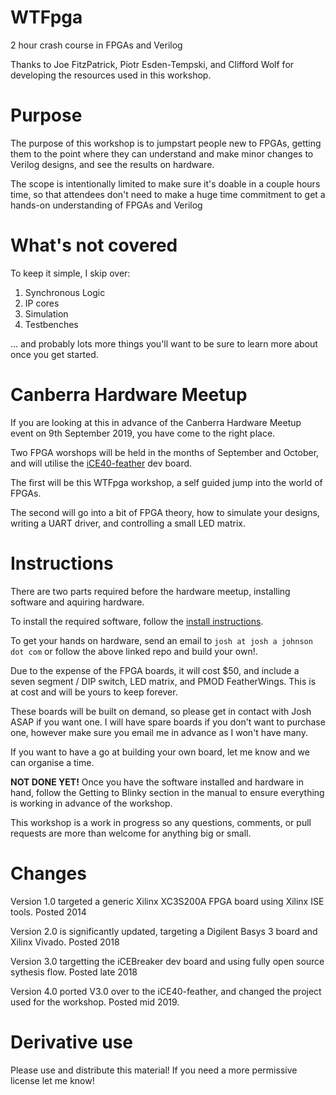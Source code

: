 WTFpga
======
2 hour crash course in FPGAs and Verilog

Thanks to Joe FitzPatrick, Piotr Esden-Tempski, and Clifford Wolf for developing the resources used in this workshop. 

Purpose
=======
The purpose of this workshop is to jumpstart people new to FPGAs, getting them to the point where they can understand and make minor changes to Verilog designs, and see the results on hardware.

The scope is intentionally limited to make sure it's doable in a couple hours time, so that attendees don't need to make a huge time commitment to get a hands-on understanding of FPGAs and Verilog

What's not covered
==================
To keep it simple, I skip over:
1. Synchronous Logic
2. IP cores
3. Simulation
4. Testbenches

... and probably lots more things you'll want to be sure to learn more about once you get started.

Canberra Hardware Meetup
=======================
If you are looking at this in advance of the Canberra Hardware Meetup event on 9th September 2019, you have come to the right place. 

Two FPGA worshops will be held in the months of September and October, and will utilise the [iCE40-feather](https://github.com/joshajohnson/iCE40-feather) dev board. 

The first will be this WTFpga workshop, a self guided jump into the world of FPGAs. 

The second will go into a bit of FPGA theory, how to simulate your designs, writing a UART driver, and controlling a small LED matrix.

Instructions
============
There are two parts required before the hardware meetup, installing software and aquiring hardware. 

To install the required software, follow the [install instructions](install.md).

To get your hands on hardware, send an email to ```josh at josh a johnson dot com``` or follow the above linked repo and build your own!. 

Due to the expense of the FPGA boards, it will cost $50, and include a seven segment / DIP switch, LED matrix, and PMOD FeatherWings. This is at cost and will be yours to keep forever.

These boards will be built on demand, so please get in contact with Josh ASAP if you want one. I will have spare boards if you don't want to purchase one, however make sure you email me in advance as I won't have many. 

If you want to have a go at building your own board, let me know and we can organise a time. 

**NOT DONE YET!** Once you have the software installed and hardware in hand, follow the Getting to Blinky section in the manual to ensure everything is working in advance of the workshop. 

This workshop is a work in progress so any questions, comments, or pull requests are more than welcome for anything big or small. 

Changes
=======
Version 1.0 targeted a generic Xilinx XC3S200A FPGA board using Xilinx ISE tools. Posted 2014

Version 2.0 is significantly updated, targeting a Digilent Basys 3 board and Xilinx Vivado. Posted 2018

Version 3.0 targetting the iCEBreaker dev board and using fully open source sythesis flow. Posted late 2018

Version 4.0 ported V3.0 over to the iCE40-feather, and changed the project used for the workshop. Posted mid 2019.

Derivative use
==============
Please use and distribute this material! If you need a more permissive license let me know!
